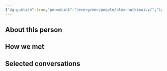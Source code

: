 ```yaml
---
{"dg-publish":true,"permalink":"/evergreen/people/alex-nutkiewicz/","tags":["people"]}
---
```


## About this person


## How we met


## Selected conversations
